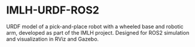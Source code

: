 # IMLH-URDF-ROS2
URDF model of a pick-and-place robot with a wheeled base and robotic arm, developed as part of the IMLH project. Designed for ROS2 simulation and visualization in RViz and Gazebo.
